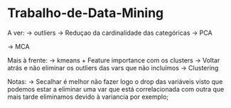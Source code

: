 # Trabalho-de-Data-Mining
A ver:
-> outliers
-> Reduçao da cardinalidade das categóricas
-> PCA

-> MCA

Mais à frente:
-> kmeans + Feature importance com os clusters
-> Voltar atrás e não eliminar os outliers das vars que não incluímos
-> Clustering

Notas:
-> Secalhar é melhor não fazer logo o drop das variáveis visto que podemos estar a eliminar uma var que está correlacionada com outra que mais tarde eliminamos devido à variancia por exemplo;
